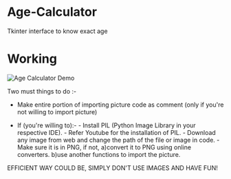 # Age-Calculator
Tkinter interface to know exact age 

# Working
![Age Calculator Demo](https://github.com/VishwaVidhatha/Brick-Breaker/assets/96835850/af375e44-9034-4a38-be38-179ae3883e7a)


Two must things to do :-
- Make entire portion of importing picture code as comment (only if you're not willing to import picture)

- If (you're willing to):-
      - Install PIL (Python Image Library in your respective IDE).
      - Refer Youtube for the installation of PIL.
      - Download any image from web and change the path of the file or image in code.
      - Make sure it is in PNG, if not,
          a)convert it to PNG using online converters.
          b)use another functions to import the picture.
          
EFFICIENT WAY COULD BE, SIMPLY DON'T USE IMAGES AND HAVE FUN!
